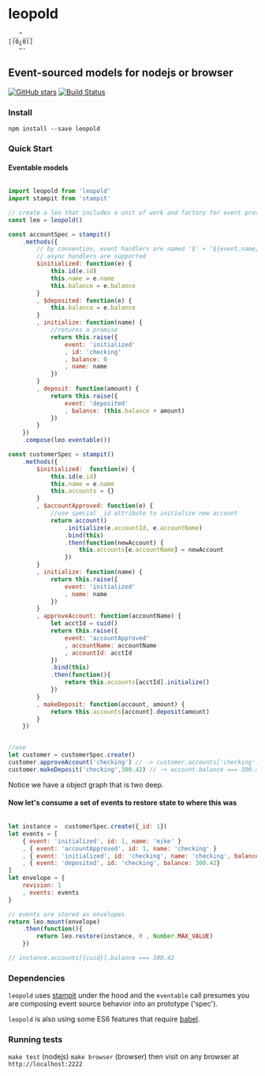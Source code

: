 # leopold

```
 __^___
[(0¿0)]
   ~-
```

## Event-sourced models for nodejs or browser

[![GitHub stars](https://img.shields.io/github/stars/mnichols/leopold.svg)](https://github.com/mnichols/leopold/stargazers)
[![Build Status](https://travis-ci.org/mnichols/leopold.svg?branch=master)](https://travis-ci.org/mnichols/leopold)

### Install

`npm install --save leopold`

### Quick Start

#### Eventable models

```js

import leopold from 'leopold'
import stampit from 'stampit'

// create a leo that includes a unit of work and factory for event providers
const leo = leopold()

const accountSpec = stampit()
    .methods({
        // by convention, event handlers are named '$' + '${event.name}'
        // async handlers are supported
        $initialized: function(e) {
            this.id(e.id)
            this.name = e.name
            this.balance = e.balance
        }
        , $deposited: function(e) {
            this.balance = e.balance
        }
        , initialize: function(name) {
            //returns a promise
            return this.raise({
                event: 'initialized'
                , id: 'checking'
                , balance: 0
                , name: name
            })
        }
        , deposit: function(amount) {
            return this.raise({
                event: 'deposited'
                , balance: (this.balance + amount)
            })
        }
    })
    .compose(leo.eventable())

const customerSpec = stampit()
    .methods({
        $initialized:  function(e) {
            this.id(e.id)
            this.name = e.name
            this.accounts = {}
        }
        , $accountApproved: function(e) {
            //use special _id attribute to initialize new account
            return account()
                .initialize(e.accountId, e.accountName)
                .bind(this)
                .then(function(newAccount) {
                    this.accounts[e.accountName] = newAccount
                })
        }
        , initialize: function(name) {
            return this.raise({
                event: 'initialized'
                , name: name
            })
        }
        , approveAccount: function(accountName) {
            let acctId = cuid()
            return this.raise({
                event: 'accountApproved'
                , accountName: accountName
                , accountId: acctId
            })
            .bind(this)
            .then(function(){
                return this.accounts[acctId].initialize()
            })
        }
        , makeDeposit: function(account, amount) {
            return this.accounts[account].deposit(amount)
        }
    })


//use 
let customer = customerSpec.create()
customer.approveAccount('checking') // -> customer.accounts['checking']
customer.makeDeposit('checking',300.42) // -> account.balance === 300.42

```

Notice we have a object graph that is two deep. 

#### Now let's consume a set of events to restore state to where this was

```js

let instance =  customerSpec.create({_id: 1})
let events = [
    { event: 'initialized', id: 1, name: 'mike' }
    , { event: 'accountApproved', id: 1, name: 'checking' }
    , { event: 'initialized', id: 'checking', name: 'checking', balance: 0 }
    , { event: 'deposited', id: 'checking', balance: 300.42}
]
let envelope = {
    revision: 1
    , events: events
}

// events are stored as envelopes
return leo.mount(envelope)
    .then(function(){
        return leo.restore(instance, 0 , Number.MAX_VALUE)
    })

// instance.accounts[{cuid}].balance === 300.42

```

### Dependencies

`leopold` uses [stampit](https://github.com/stampit-org/stampit) under the hood
and the `eventable` call presumes you are composing event source behavior
into an prototype ('spec').

`leopold` is also using some ES6 features that require [babel](http://babeljs.io/).


### Running tests

`make test` (nodejs)
`make browser` (browser) then visit on any browser at `http://localhost:2222`
